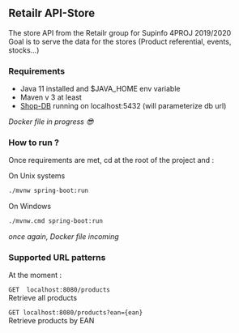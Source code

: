 ## Retailr API-Store

The store API from the Retailr group for Supinfo 4PROJ 2019/2020  
Goal is to serve the data for the stores (Product referential, events, stocks...)

### Requirements

- Java 11 installed and $JAVA_HOME env variable
- Maven v 3 at least
- [Shop-DB](https://gitlab.saaas.io/4proj/shop-db) running on localhost:5432 (will parameterize db url)

*Docker file in progress 😎*

### How to run ?

Once requirements are met, cd at the root of the project and :

On Unix systems
```bash
./mvnw spring-boot:run
```

On Windows
```bash
./mvnw.cmd spring-boot:run
```

*once again, Docker file incoming*

### Supported URL patterns

At the moment :

`GET  localhost:8080/products`  
Retrieve all products

`GET localhost:8080/products?ean={ean}`  
Retrieve products by EAN